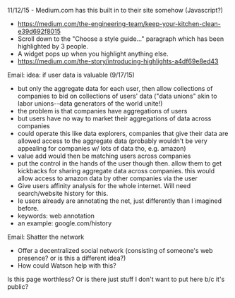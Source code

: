 11/12/15 - Medium.com has this built in to their site somehow (Javascript?)
* https://medium.com/the-engineering-team/keep-your-kitchen-clean-e39d692f8015
* Scroll down to the "Choose a style guide..." paragraph which has been highlighted by 3 people.
* A widget pops up when you highlight anything else.
* https://medium.com/the-story/introducing-highlights-a4df69e8ed43

Email: idea: if user data is valuable (9/17/15)
* but only the aggregate data for each user, then allow collections of companies to bid on collections of users' data ("data unions" akin to labor unions--data generators of the world unite!)
* the problem is that companies have aggregations of users
* but users have no way to market their aggregations of data across companies
* could operate this like data explorers, companies that give their data are allowed access to the aggregate data (probably wouldn't be very appealing for companies w/ lots of data tho, e.g. amazon)
* value add would then be matching users across companies
* put the control in the hands of the user though then.  allow them to get kickbacks for sharing aggregate data across companies.  this would allow access to amazon data by other companies via the user
* Give users affinity analysis for the whole internet. Will need search/website history for this.
* Ie users already are annotating the net, just differently than I imagined before.
* keywords: web annotation
* an example: google.com/history

Email: Shatter the network
* Offer a decentralized social network (consisting of someone's web presence? or is this a different idea?)
* How could Watson help with this?

Is this page worthless?  Or is there just stuff I don't want to put here b/c it's public?